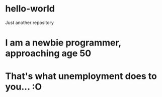 # hello-world
Just another repository

# I am a newbie programmer, approaching age 50 
# That's what unemployment does to you... :O
